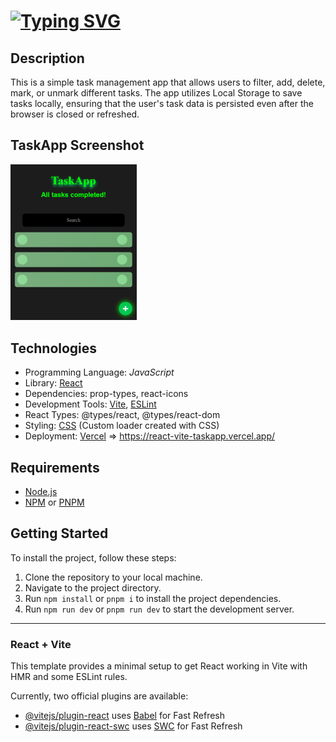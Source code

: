 # [![Typing SVG](https://readme-typing-svg.herokuapp.com?font=Fira+Code&duration=2000&pause=500&color=00FF00&center=true&vCenter=true&random=false&width=435&lines=React+%2B+Vite+TaskApp)](https://git.io/typing-svg)

## Description

This is a simple task management app that allows users to filter, add, delete, mark, or unmark different tasks. The app utilizes Local Storage to save tasks locally, ensuring that the user's task data is persisted even after the browser is closed or refreshed.

## TaskApp Screenshot

<!-- <img src="/public/TaskAppScreenshot.png" alt="App Screenshot" width="400" height="300"> -->
<img src="/public/TaskAppScreenshot.png" alt="App Screenshot" style="width: 40%; height: auto;">

## Technologies

  - Programming Language: *JavaScript*
  - Library: [React](https://react.dev/)
  - Dependencies: prop-types, react-icons
  - Development Tools: [Vite](https://vitejs.dev/), [ESLint](https://eslint.org/)
  - React Types: @types/react, @types/react-dom
  - Styling: [CSS](https://developer.mozilla.org/en-US/docs/Web/CSS) (Custom loader created with CSS)
  - Deployment: [Vercel](https://vercel.com/) => https://react-vite-taskapp.vercel.app/

## Requirements

- [Node.js](https://nodejs.org/)
- [NPM](https://www.npmjs.com/) or [PNPM](https://pnpm.io/)

## Getting Started

To install the project, follow these steps:

1. Clone the repository to your local machine.
2. Navigate to the project directory.
3. Run `npm install` or `pnpm i` to install the project dependencies.
4. Run `npm run dev` or `pnpm run dev` to start the development server.

---

### React + Vite

This template provides a minimal setup to get React working in Vite with HMR and some ESLint rules.

Currently, two official plugins are available:

- [@vitejs/plugin-react](https://github.com/vitejs/vite-plugin-react/blob/main/packages/plugin-react/README.md) uses [Babel](https://babeljs.io/) for Fast Refresh
- [@vitejs/plugin-react-swc](https://github.com/vitejs/vite-plugin-react-swc) uses [SWC](https://swc.rs/) for Fast Refresh
